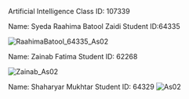 Artificial Intelligence   Class ID: 107339

Name: Syeda Raahima Batool Zaidi    Student ID:64335

![RaahimaBatool_64335_As02](https://user-images.githubusercontent.com/61589430/125364555-24f69b00-e38c-11eb-92a3-7c10dff68cd6.JPG)


Name: Zainab Fatima    Student ID: 62268

![Zainab_As02](https://user-images.githubusercontent.com/49693169/125415995-108ad364-5dbe-4b2d-99e5-b6d8bb0c3d23.PNG)


Name: Shaharyar Mukhtar   Student ID: 64329
![As02](https://user-images.githubusercontent.com/66066742/125601228-c82a891d-156f-402f-9493-6a4e44a44a7f.PNG)


